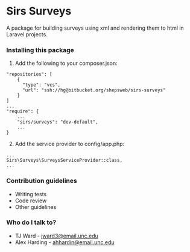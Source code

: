 # Sirs Surveys #

A package for building surveys using xml and rendering them to html in Laravel projects.

### Installing this package ###

1. Add the following to your composer.json: 
```
"repositories": [
    {
      "type": "vcs",
      "url": "ssh://hg@bitbucket.org/shepsweb/sirs-surveys"
    }
]
...
"require": {
    ...
    "sirs/surveys": "dev-default",  
    ...
}
```
2. Add the service provider to config/app.php: 
```
...
Sirs\Surveys\SurveysServiceProvider::class,
...
```



### Contribution guidelines ###

* Writing tests
* Code review
* Other guidelines

### Who do I talk to? ###

* TJ Ward - jward3@email.unc.edu
* Alex Harding - ahhardin@email.unc.edu
